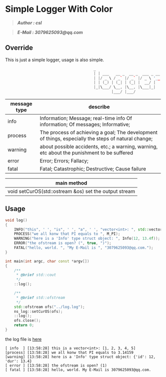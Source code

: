 # Simple Logger With Color
>___Author : csl___   

>___E-Mail : 3079625093@qq.com___   

## Override
This is just a simple logger, usage is also simple.
```cpp
                                        _                             
                                        | | ___   __ _  __ _  ___ _ __ 
                                        | |/ _ \ / _` |/ _` |/ _ \ '__|
                                        | | (_) | (_| | (_| |  __/ |   
                                        |_|\___/ \__, |\__, |\___|_|   
                                                |___/ |___/          
```


|message type|describe|
|---|---| 
|info|Information; Message; real-time info Of information; Of messages; Informative;|
|process|The process of achieving a goal; The development of things, especially the steps of natural change;|
|warning|about possible accidents, etc.; a warning, warning, etc about the punishment to be suffered|
|error|Error; Errors; Fallacy;|
|fatal|Fatal; Catastrophic; Destructive; Cause failure|

|main method|
|---|
|void setCurOS(std::ostream &os) set the output stream|


## Usage
```cpp
void log()
{
    INFO("this", ' ', "is", ' ', "a", ' ', "vector<int>: ", std::vector<int>{1, 2, 3, 4, 5});
    PROCESS("we all konw that PI equals to ", M_PI);
    WARNING("here is a 'Info' type struct object: ", Info(12, 13.4f));
    ERROR("the ofstream is open? (", true, ")");
    FATAL("hello, world. ", "My E-Mail is ", "3079625093@qq.com.");
}

int main(int argc, char const *argv[])
{
    /**
     * @brief std::cout
     */
    ::log();

    /**
     * @brief std::ofstream
     */
    std::ofstream ofs("../log.log");
    ns_log::setCurOS(ofs);
    ::log();
    ofs.close();
    return 0;
}
```

the log file is [here](./log.log)
```log
[ info  ] [13:58:28] this is a vector<int>: [1, 2, 3, 4, 5]
[process] [13:58:28] we all konw that PI equals to 3.14159
[warning] [13:58:28] here is a 'Info' type struct object: {'id': 12, 'dur': 13.4}
[ error ] [13:58:28] the ofstream is open? (1)
[ fatal ] [13:58:28] hello, world. My E-Mail is 3079625093@qq.com.
```